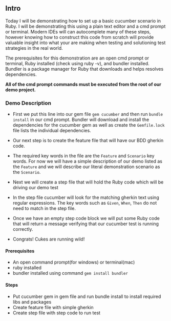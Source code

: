 ## Intro
Today I will be demonstrating how to set up a basic cucumber scenario in Ruby. I will be demonstrating this using a plain text editor and a cmd prompt or terminal. Modern IDEs will can autocomplete many of these steps, however knowing how to construct this code from scratch will provide valuable insight into what your are making when testing and solutioning test strategies in the real world.

The prerequisites for this demonstration are an open cmd prompt or terminal, Ruby installed (check using ruby -v), and bundler installed. Bundler is a package manager for Ruby that downloads and helps resolves dependencies.

**All of the cmd prompt commands must be executed from the root of our demo project.**
### Demo Description
- First we put this line into our gem file `gem cucumber` and then run `bundle install` in our cmd prompt. Bundler will download and install the dependencies for the cucumber gem as well as create the `Gemfile.lock` file lists the individual dependencies.

- Our next step is to create the feature file that will have our BDD gherkin code.

- The required key words in the file are the `Feature` and `Scenario` key words. For now we will have a simple description of our demo listed as the `Feature` and we will describe our literal demonstration scenario as the `Scenario`.

- Next we will create a step file that will hold the Ruby code which will be driving our demo test

- In the step file cucumber will look for the matching gherkin text using regular expressions. The key words such as `Given`, `When`, `Then` do not need to match in the step file.

- Once we have an empty step code block we will put some Ruby code that will return a message verifying that our cucumber test is running correctly.

- Congrats! Cukes are running wild!

#### Prerequisites
  - An open command prompt(for windows) or terminal(mac)
  - ruby installed
  - bundler installed using command `gem install bundler`

#### Steps
- Put cucumber gem in gem file and run bundle install to install required libs and packages
- Create feature file with simple gherkin
- Create step file with step code to run test
